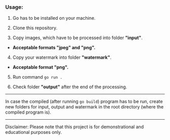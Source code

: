 ### **Usage:**

1. Go has to be installed on your machine.

2. Clone this repository.

3. Copy images, which have to be processed into folder **"input"**.
- **Acceptable formats "jpeg" and "png".**

4. Copy your watermark into folder **"watermark"**.
- **Acceptable format "png".**

5. Run command `go run .`

6. Check folder **"output"** after the end of the processing.

------------
In case the compiled (after running `go build`) program has to be run, create new folders for input, output and watermark in the root directory (where the compiled program is).

------------

Disclaimer: Please note that this project is for demonstrational and educational purposes only.